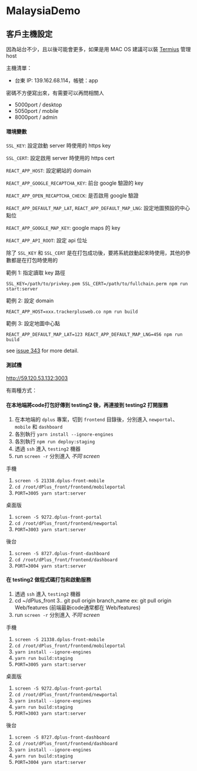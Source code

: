 # MalaysiaDemo

## 客戶主機設定

因為站台不少，且以後可能會更多，如果是用 MAC OS 建議可以裝 [Termius](https://termius.com/) 管理 host

主機清單：

* 台東 IP: 139.162.68.114，帳號：app

密碼不方便寫出來，有需要可以再問相關人

* 5000port / desktop
* 5050port / mobile
* 8000port / admin

#### 環境變數

`SSL_KEY`: 設定啟動 server 時使用的 https key

`SSL_CERT`: 設定啟用 server 時使用的 https cert

`REACT_APP_HOST`: 設定網站的 domain

`REACT_APP_GOOGLE_RECAPTCHA_KEY`: 前台 google 驗證的 key

`REACT_APP_OPEN_RECAPTCHA_CHECK`: 是否啟用 google 驗證

`REACT_APP_DEFAULT_MAP_LAT`, `REACT_APP_DEFAULT_MAP_LNG`: 設定地圖預設的中心點位

`REACT_APP_GOOGLE_MAP_KEY`: google maps 的 key

`REACT_APP_API_ROOT`: 設定 api 位址

除了 `SSL_KEY` 和 `SSL_CERT` 是在打包成功後，要將系統啟動起來時使用，其他的參數都是在打包時使用的

範例 1: 指定讀取 key 路徑

`SSL_KEY=/path/to/privkey.pem SSL_CERT=/path/to/fullchain.perm npm run start:server`

範例 2: 設定 domain

`REACT_APP_HOST=xxx.trackerplusweb.co npm run build`

範例 3: 設定地圖中心點

`REACT_APP_DEFAULT_MAP_LAT=123 REACT_APP_DEFAULT_MAP_LNG=456 npm run build`
        
see [issue 343](https://github.com/muzee-git/DPlus/issues/343) for more detail.


#### 測試機
http://59.120.53.132:3003 

有兩種方式：

#### 在本地端將code打包好傳到 testing2 後，再連接到 testing2 打開服務

1. 在本地端的 `dplus` 專案，切到 `frontend` 目錄後，分別進入 `newportal`、`mobile` 和 `dashboard`
2. 各別執行 `yarn install --ignore-engines`
2. 各別執行 `npm run deploy:staging`
3. 透過 `ssh` 進入 `testing2` 機器
4. run `screen -r` 分別進入 *不同 screen*

手機

1. `screen -S 21338.dplus-front-mobile`
2. `cd /root/dPlus_front/frontend/mobileportal`
3. `PORT=3005 yarn start:server`

桌面版

1. `screen -S 9272.dplus-front-portal`
2. `cd /root/dPlus_front/frontend/newportal`
3. `PORT=3003 yarn start:server`

後台

1. `screen -S 8727.dplus-front-dashboard`
2. `cd /root/dPlus_front/frontend/dashboard `
3. `PORT=3004 yarn start:server`


#### 在 testing2 做程式碼打包和啟動服務

1. 透過 `ssh` 進入 `testing2` 機器
2. cd ~/dPlus_front
3.. git pull origin branch_name ex: git pull origin Web/features (前端最新code通常都在 Web/features)
4. run `screen -r` 分別進入 *不同 screen*
    
手機

1. `screen -S 21338.dplus-front-mobile`
2. `cd /root/dPlus_front/frontend/mobileportal`
3. `yarn install --ignore-engines`
4. `yarn run build:staging`
5. `PORT=3005 yarn start:server`

桌面版

1. `screen -S 9272.dplus-front-portal`
2. `cd /root/dPlus_front/frontend/newportal`
3. `yarn install --ignore-engines`
4. `yarn run build:staging`
5. `PORT=3003 yarn start:server`

後台

1. `screen -S 8727.dplus-front-dashboard`
2. `cd /root/dPlus_front/frontend/dashboard `
3. `yarn install --ignore-engines`
4. `yarn run build:staging`
5. `PORT=3004 yarn start:server`

